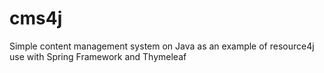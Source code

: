 # cms4j
Simple content management system on Java as an example of resource4j use with Spring Framework and Thymeleaf

